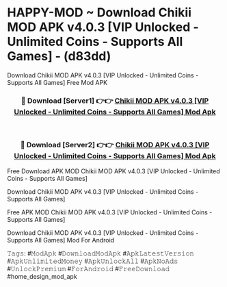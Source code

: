 # HAPPY-MOD ~ Download Chikii MOD APK v4.0.3 [VIP Unlocked - Unlimited Coins - Supports All Games] - (d83dd)
Download Chikii MOD APK v4.0.3 [VIP Unlocked - Unlimited Coins - Supports All Games] Free Mod APK

<div align="center">
<h3>🔴 Download [Server1] 👉👉 <a href="https://apk-comot.site?title=Chikii_MOD_APK_v4.0.3_[VIP_Unlocked_-_Unlimited_Coins_-_Supports_All_Games]">Chikii MOD APK v4.0.3 [VIP Unlocked - Unlimited Coins - Supports All Games] Mod Apk</a></h3><br>

<h3>🔴 Download [Server2] 👉👉 <a href="https://apk-comot.site?title=Chikii_MOD_APK_v4.0.3_[VIP_Unlocked_-_Unlimited_Coins_-_Supports_All_Games]">Chikii MOD APK v4.0.3 [VIP Unlocked - Unlimited Coins - Supports All Games] Mod Apk</a></h3>
</div>


Free Download APK MOD Chikii MOD APK v4.0.3 [VIP Unlocked - Unlimited Coins - Supports All Games]

Download Chikii MOD APK v4.0.3 [VIP Unlocked - Unlimited Coins - Supports All Games] 

Free APK MOD Chikii MOD APK v4.0.3 [VIP Unlocked - Unlimited Coins - Supports All Games] 

Download Chikii MOD APK v4.0.3 [VIP Unlocked - Unlimited Coins - Supports All Games] Mod For Android

𝚃𝚊𝚐𝚜: #𝙼𝚘𝚍𝙰𝚙𝚔 #𝙳𝚘𝚠𝚗𝚕𝚘𝚊𝚍𝙼𝚘𝚍𝙰𝚙𝚔 #𝙰𝚙𝚔𝙻𝚊𝚝𝚎𝚜𝚝𝚅𝚎𝚛𝚜𝚒𝚘𝚗 #𝙰𝚙𝚔𝚄𝚗𝚕𝚒𝚖𝚒𝚝𝚎𝚍𝙼𝚘𝚗𝚎𝚢 #𝙰𝚙𝚔𝚄𝚗𝚕𝚘𝚌𝚔𝙰𝚕𝚕 #𝙰𝚙𝚔𝙽𝚘𝙰𝚍𝚜 #𝚄𝚗𝚕𝚘𝚌𝚔𝙿𝚛𝚎𝚖𝚒𝚞𝚖 #𝙵𝚘𝚛𝙰𝚗𝚍𝚛𝚘𝚒𝚍 #𝙵𝚛𝚎𝚎𝙳𝚘𝚠𝚗𝚕𝚘𝚊𝚍 #home_design_mod_apk